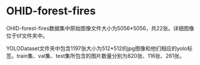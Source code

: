 # OHID-forest-fires
OHID-forest-fires数据集中原始图像文件大小为5056*5056，共22张。详细图像位于tif文件夹中。

YOLODataset文件夹中包含1197张大小为512*512的jpg图像和他们相应的yolo标签。train集、val集、test集所包含的图片数量分别为820张、116张、261张。
